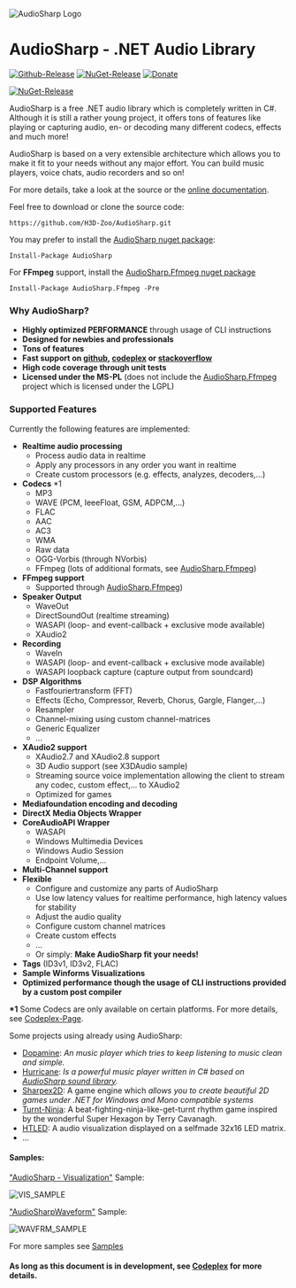 ![AudioSharp Logo](http://fs1.directupload.net/images/150528/h8n8qwyc.png)


# AudioSharp - .NET Audio Library #

[![Github-Release](https://img.shields.io/github/release/filoe/AudioSharp.svg)](https://github.com/H3D-Zoo/AudioSharp/releases)
[![NuGet-Release](https://img.shields.io/nuget/v/AudioSharp.svg)](https://www.nuget.org/packages/AudioSharp/)
[![Donate](https://img.shields.io/badge/Donate-PayPal-green.svg)](https://www.paypal.com/cgi-bin/webscr?cmd=_s-xclick&hosted_button_id=N2ZU8PSBFEXPJ)

[![NuGet-Release](https://img.shields.io/nuget/vpre/AudioSharp.Ffmpeg.svg?label=%22nuget%20AudioSharp.Ffmpeg%22)](https://www.nuget.org/packages/AudioSharp.Ffmpeg/)

AudioSharp is a free .NET audio library which is completely written in C#. Although it is still a rather young project, it offers tons of features like playing or capturing audio, en- or decoding many different codecs, effects and much more!

AudioSharp is based on a very extensible architecture which allows you to make it fit to your needs without any major effort. You can build music players, voice chats, audio recorders and so on!

For more details, take a look at the source or the [online documentation](http://filoe.github.io/AudioSharp/sharpDox/).

Feel free to download or clone the source code:

    https://github.com/H3D-Zoo/AudioSharp.git

You may prefer to install the [AudioSharp nuget package](https://www.nuget.org/packages/AudioSharp/):

    Install-Package AudioSharp
    
For **FFmpeg** support, install the [AudioSharp.Ffmpeg nuget package](https://www.nuget.org/packages/AudioSharp.Ffmpeg/)

    Install-Package AudioSharp.Ffmpeg -Pre
    
### Why AudioSharp? ###
 - **Highly optimized PERFORMANCE** through usage of CLI instructions
 - **Designed for newbies and professionals** 
 - **Tons of features**
 - **Fast support on [github](https://github.com/H3D-Zoo/AudioSharp), [codeplex](http://AudioSharp.codeplex.com/) or [stackoverflow](http://stackoverflow.com/questions/tagged/AudioSharp)** 
 - **High code coverage through unit tests** 
 - **Licensed under the MS-PL** (does not include the [AudioSharp.Ffmpeg](https://github.com/H3D-Zoo/AudioSharp/tree/master/AudioSharp.Ffmpeg) project which is licensed under the LGPL)

### Supported Features ###

Currently the following features are implemented:

- **Realtime audio processing**
  - Process audio data in realtime
  - Apply any processors in any order you want in realtime
  - Create custom processors (e.g. effects, analyzes, decoders,...)
- **Codecs** *1
  - MP3
  - WAVE (PCM, IeeeFloat, GSM, ADPCM,...)
  - FLAC
  - AAC
  - AC3
  - WMA
  - Raw data
  - OGG-Vorbis (through NVorbis)
  - FFmpeg (lots of additional formats, see [AudioSharp.Ffmpeg](https://github.com/H3D-Zoo/AudioSharp/tree/master/AudioSharp.Ffmpeg))
- **FFmpeg support**
  - Supported through [AudioSharp.Ffmpeg](https://github.com/H3D-Zoo/AudioSharp/tree/master/AudioSharp.Ffmpeg))
- **Speaker Output**
  - WaveOut
  - DirectSoundOut (realtime streaming)
  - WASAPI (loop- and event-callback + exclusive mode available)
  - XAudio2
- **Recording**
  - WaveIn
  - WASAPI (loop- and event-callback + exclusive mode available)
  - WASAPI loopback capture (capture output from soundcard)
- **DSP Algorithms**
  - Fastfouriertransform (FFT)
  - Effects (Echo, Compressor, Reverb, Chorus, Gargle, Flanger,...)
  - Resampler
  - Channel-mixing using custom channel-matrices
  - Generic Equalizer
  - ...
- **XAudio2 support**
  - XAudio2.7 and XAudio2.8 support
  - 3D Audio support (see X3DAudio sample)
  - Streaming source voice implementation allowing
    the client to stream any codec, custom effect,... to XAudio2
  - Optimized for games
- **Mediafoundation encoding and decoding**
- **DirectX Media Objects Wrapper**
- **CoreAudioAPI Wrapper**
  - WASAPI
  - Windows Multimedia Devices
  - Windows Audio Session
  - Endpoint Volume,...
- **Multi-Channel support**
- **Flexible**
  - Configure and customize any parts of AudioSharp
  - Use low latency values for realtime performance, high latency values for stability
  - Adjust the audio quality
  - Configure custom channel matrices
  - Create custom effects
  - ...
  - Or simply: **Make AudioSharp fit your needs!**
- **Tags** (ID3v1, ID3v2, FLAC)
- **Sample Winforms Visualizations**
- **Optimized performance though the usage of CLI instructions provided by a custom post compiler**

**\*1** Some Codecs are only available on certain platforms. For more details, see [Codeplex-Page](http://AudioSharp.codeplex.com/).

Some projects using already using AudioSharp:
- [Dopamine](http://www.digimezzo.com/software/dopamine/): _An music player which tries to keep listening to music clean and simple._
- [Hurricane](https://github.com/Alkalinee/Hurricane): _Is a powerful music player written in C# based on [AudioSharp sound library](https://github.com/H3D-Zoo/AudioSharp)._
- [Sharpex2D](https://github.com/ThuCommix/Sharpex2D): A game engine which _allows you to create beautiful 2D games under .NET for Windows and Mono compatible systems_
- [Turnt-Ninja](https://github.com/opcon/turnt-ninja): A beat-fighting-ninja-like-get-turnt rhythm game inspired by the wonderful Super Hexagon by Terry Cavanagh.
- [HTLED](https://www.youtube.com/watch?v=tbrKepBgH3M): A audio visualization displayed on a selfmade 32x16 LED matrix.
- ...

#### Samples: ####

["AudioSharp - Visualization"](Samples/WinformsVisualization) Sample:

![VIS_SAMPLE](http://download-codeplex.sec.s-msft.com/Download?ProjectName=AudioSharp&DownloadId=970569)

["AudioSharpWaveform"](Samples/AudioSharpWaveform) Sample:

![WAVFRM_SAMPLE](http://fs5.directupload.net/images/160229/adjvd9u9.png)

For more samples see [Samples](Samples/)

#### As long as this document is in development, see [Codeplex](http://AudioSharp.codeplex.com/) for more details.  ####
